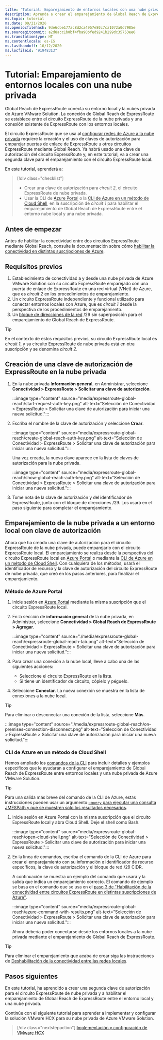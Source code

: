 ```yaml
---
title: 'Tutorial: Emparejamiento de entornos locales con una nube privada'
description: Aprenda a crear el emparejamiento de Global Reach de ExpressRoute y una nube privada en Azure VMware Solution.
ms.topic: tutorial
ms.date: 09/21/2020
ms.openlocfilehash: 9de6cbe177ac8d2ca4957e80c7ca1072a0d7985e
ms.sourcegitcommit: a2d8acc1b0bf4fba90bfed9241b299dc35753ee6
ms.translationtype: HT
ms.contentlocale: es-ES
ms.lasthandoff: 10/12/2020
ms.locfileid: "91948313"
---
```

# <a name="tutorial-peer-on-premises-environments-to-a-private-cloud"></a>Tutorial: Emparejamiento de entornos locales con una nube privada

Global Reach de ExpressRoute conecta su entorno local y la nubes privada de Azure VMware Solution. La conexión de Global Reach de ExpressRoute se establece entre el circuito ExpressRoute de la nube privada y una conexión existente de ExpressRoute con los entornos locales. 

El circuito ExpressRoute que se usa al [configurar redes de Azure a la nube privada](tutorial-configure-networking.md) requiere la creación y el uso de claves de autorización para emparejar puertas de enlace de ExpressRoute u otros circuitos ExpressRoute mediante Global Reach. Ya habrá usado una clave de autorización del circuito ExpressRoute y, en este tutorial, va a crear una segunda clave para el emparejamiento con el circuito ExpressRoute local.

En este tutorial, aprenderá a:

> [!div class="checklist"]
> * Crear una clave de autorización para _circuit 2_, el circuito ExpressRoute de nube privada.
> * Usar la CLI de [Azure Portal](#azure-portal-method) o la [CLI de Azure en un método de Cloud Shell](#azure-cli-in-a-cloud-shell-method), en la suscripción de _circuit 1_ para habilitar el emparejamiento de Global Reach de ExpressRoute entre el entorno nube local y una nube privada.


## <a name="before-you-begin"></a>Antes de empezar

Antes de habilitar la conectividad entre dos circuitos ExpressRoute mediante Global Reach, consulte la documentación sobre cómo [habilitar la conectividad en distintas suscripciones de Azure](../expressroute/expressroute-howto-set-global-reach-cli.md#enable-connectivity-between-expressroute-circuits-in-different-azure-subscriptions).  


## <a name="prerequisites"></a>Requisitos previos

1. Establecimiento de conectividad a y desde una nube privada de Azure VMware Solution con su circuito ExpressRoute emparejado con una puerta de enlace de ExpressRoute en una red virtual (VNet) de Azure, que es _circuit 2_ en los procedimientos de emparejamiento.  
1. Un circuito ExpressRoute independiente y funcional utilizado para conectar entornos locales con Azure, que es _circuit 1_ desde la perspectiva de los procedimientos de emparejamiento.
1. Un [bloque de direcciones de la red](../expressroute/expressroute-routing.md#ip-addresses-used-for-peerings) /29 sin superposición para el emparejamiento de Global Reach de ExpressRoute.

> [!TIP]
> En el contexto de estos requisitos previos, su circuito ExpressRoute local es _circuit 1_, y su circuito ExpressRoute de nube privada está en otra suscripción y se denomina _circuit 2_. 


## <a name="create-an-expressroute-authorization-key-in-the-private-cloud"></a>Creación de una clave de autorización de ExpressRoute en la nube privada

1. En la nube privada **Información general**, en Administrar, seleccione **Conectividad > ExpressRoute > Solicitar una clave de autorización**.

   :::image type="content" source="media/expressroute-global-reach/start-request-auth-key.png" alt-text="Selección de Conectividad > ExpressRoute > Solicitar una clave de autorización para iniciar una nueva solicitud.":::

2. Escriba el nombre de la clave de autorización y seleccione **Crear**. 

   :::image type="content" source="media/expressroute-global-reach/create-global-reach-auth-key.png" alt-text="Selección de Conectividad > ExpressRoute > Solicitar una clave de autorización para iniciar una nueva solicitud.":::

   Una vez creada, la nueva clave aparece en la lista de claves de autorización para la nube privada. 

   :::image type="content" source="media/expressroute-global-reach/show-global-reach-auth-key.png" alt-text="Selección de Conectividad > ExpressRoute > Solicitar una clave de autorización para iniciar una nueva solicitud.":::

3. Tome nota de la clave de autorización y del identificador de ExpressRoute, junto con el bloque de direcciones /29. Los usará en el paso siguiente para completar el emparejamiento. 

## <a name="peer-private-cloud-to-on-premises-using-authorization-key"></a>Emparejamiento de la nube privada a un entorno local con clave de autorización

Ahora que ha creado una clave de autorización para el circuito ExpressRoute de la nube privada, puede emparejarlo con el circuito ExpressRoute local.  El emparejamiento se realiza desde la perspectiva del circuito ExpressRoute local en [Azure Portal](#azure-portal-method) o mediante la [CLI de Azure en un método de Cloud Shell](#azure-cli-in-a-cloud-shell-method). Con cualquiera de los métodos, usará el identificador de recurso y la clave de autorización del circuito ExpressRoute de nube privada, que creó en los pasos anteriores, para finalizar el emparejamiento.

### <a name="azure-portal-method"></a>Método de Azure Portal

1. Inicie sesión en [Azure Portal](https://portal.azure.com) mediante la misma suscripción que el circuito ExpressRoute local.

1. En la sección de **información general** de la nube privada, en Administrar, seleccione **Conectividad > Global Reach de ExpressRoute > Agregar**.

   :::image type="content" source="./media/expressroute-global-reach/expressroute-global-reach-tab.png" alt-text="Selección de Conectividad > ExpressRoute > Solicitar una clave de autorización para iniciar una nueva solicitud.":::

1. Para crear una conexión a la nube local, lleve a cabo una de las siguientes acciones:

   - Seleccione el circuito ExpressRoute en la lista.
   - Si tiene un identificador de circuito, cópielo y péguelo.

1. Seleccione **Conectar**. La nueva conexión se muestra en la lista de conexiones a la nube local.  

>[!TIP]
>Para eliminar o desconectar una conexión de la lista, seleccione **Más**.  
>
> :::image type="content" source="./media/expressroute-global-reach/on-premises-connection-disconnect.png" alt-text="Selección de Conectividad > ExpressRoute > Solicitar una clave de autorización para iniciar una nueva solicitud.":::

### <a name="azure-cli-in-a-cloud-shell-method"></a>CLI de Azure en un método de Cloud Shell

Hemos ampliado los [comandos de la CLI](../expressroute/expressroute-howto-set-global-reach-cli.md) para incluir detalles y ejemplos específicos que le ayudarán a configurar el emparejamiento de Global Reach de ExpressRoute entre entornos locales y una nube privada de Azure VMware Solution.  

> [!TIP]  
> Para una salida más breve del comando de la CLI de Azure, estas instrucciones pueden usar un argumento [`–query` para ejecutar una consulta JMESPath y que se muestren solo los resultados necesarios](/cli/azure/query-azure-cli).


1. Inicie sesión en Azure Portal con la misma suscripción que el circuito ExpressRoute local y abra Cloud Shell. Deje el shell como Bash.
 
   :::image type="content" source="media/expressroute-global-reach/open-cloud-shell.png" alt-text="Selección de Conectividad > ExpressRoute > Solicitar una clave de autorización para iniciar una nueva solicitud.":::
 
2. En la línea de comandos, escriba el comando de la CLI de Azure para crear el emparejamiento con su información e identificador de recurso específicos, la clave de autorización y el bloque de red /29 CIDR. 

   A continuación se muestra un ejemplo del comando que usará y la salida que indica un emparejamiento correcto. El comando de ejemplo se basa en el comando que se usa en el [paso 3 de "Habilitación de la conectividad entre circuitos ExpressRoute en distintas suscripciones de Azure"](../expressroute/expressroute-howto-set-global-reach-cli.md#enable-connectivity-between-expressroute-circuits-in-different-azure-subscriptions).

   :::image type="content" source="media/expressroute-global-reach/azure-command-with-results.png" alt-text="Selección de Conectividad > ExpressRoute > Solicitar una clave de autorización para iniciar una nueva solicitud.":::
 
   Ahora debería poder conectarse desde los entornos locales a la nube privada mediante el emparejamiento de Global Reach de ExpressRoute.

> [!TIP]
> Para eliminar el emparejamiento que acaba de crear siga las instrucciones de [Deshabilitación de la conectividad entre las redes locales](../expressroute/expressroute-howto-set-global-reach-cli.md#disable-connectivity-between-your-on-premises-networks).


## <a name="next-steps"></a>Pasos siguientes

En este tutorial, ha aprendido a crear una segunda clave de autorización para el circuito ExpressRoute de nube privada y a habilitar el emparejamiento de Global Reach de ExpressRoute entre el entorno local y una nube privada. 

Continúe con el siguiente tutorial para aprender a implementar y configurar la solución VMware HCX para su nube privada de Azure VMware Solution.

> [!div class="nextstepaction"]
> [Implementación y configuración de VMware HCX](tutorial-deploy-vmware-hcx.md)


<!-- LINKS - external-->

<!-- LINKS - internal -->